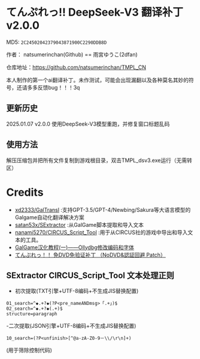 # てんぷれっ!!  DeepSeek-V3 翻译补丁 v2.0.0

MD5: `2C24502042379043871900C2290DDB8D`

作者： natsumerinchan(Github) == 雨宮ゆうこ(2dfan)

仓库地址：https://github.com/natsumerinchan/TMPL_CN

本人制作的第一个ai翻译补丁。未作测试，可能会出现漏翻以及各种莫名其妙的符号，还请多多反馈bug！！！3q

## 更新历史
2025.01.07 v2.0.0 使用DeepSeek-V3模型重跑，并修复窗口标题乱码

## 使用方法

解压压缩包并把所有文件复制到游戏根目录，双击TMPL_dsv3.exe运行（无需转区）

# Credits

- [xd2333/GalTransl](https://github.com/xd2333/GalTransl.git) :支持GPT-3.5/GPT-4/Newbing/Sakura等大语言模型的Galgame自动化翻译解决方案
- [satan53x/SExtractor](https://github.com/satan53x/SExtractor.git) :从GalGame脚本提取和导入文本
- [nanami5270/CIRCUS_Script_Tool](https://github.com/nanami5270/CIRCUS_Script_Tool.git) :用于从CIRCUS社的游戏中导出和导入文本的工具。
- [GalGame汉化教程(一)——Ollydbg修改编码和字体](https://blog.csdn.net/madonghyu/article/details/90029001)
- [てんぷれっ！！ 免DVD免验证补丁 （NoDVD&認証回避 Patch）](https://2dfan.com/downloads/13755)

## SExtractor CIRCUS_Script_Tool 文本处理正则
- 初次提取(TXT引擎+UTF-8编码+不生成JIS替换配置)
```
01_search=^◆.+?◆(?P<pre_nameANDmsg>「.+」)$
02_search=^◆.+?◆(.+)$
structure=paragraph
```

-二次提取(JSON引擎+UTF-8编码+不生成JIS替换配置)
```
10_search=(?P<unfinish>[^@a-zA-Z0-9－\\/\r\n]+)
```
(用于筛除控制代码)
